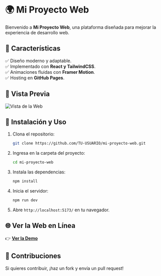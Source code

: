 # 🌍 Mi Proyecto Web

Bienvenido a **Mi Proyecto Web**, una plataforma diseñada para mejorar la experiencia de desarrollo web.  

## 🚀 Características
✅ Diseño moderno y adaptable.  
✅ Implementado con **React y TailwindCSS**.  
✅ Animaciones fluidas con **Framer Motion**.  
✅ Hosting en **GitHub Pages**.  

## 📸 Vista Previa
![Vista de la Web](./assets/web.png)

## 🔧 Instalación y Uso
1. Clona el repositorio:
   ```sh
   git clone https://github.com/TU-USUARIO/mi-proyecto-web.git
   ```
2. Ingresa en la carpeta del proyecto:
   ```sh
   cd mi-proyecto-web
   ```
3. Instala las dependencias:
   ```sh
   npm install
   ```
4. Inicia el servidor:
   ```sh
   npm run dev
   ```
5. Abre `http://localhost:5173/` en tu navegador.

## 🌐 Ver la Web en Línea
👉 **[Ver la Demo](https://tu-usuario.github.io/mi-proyecto-web/)**  

## 🤝 Contribuciones
Si quieres contribuir, ¡haz un fork y envía un pull request!

